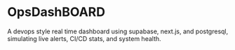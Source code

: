 # OpsDashBOARD
A devops style real time dashboard using supabase, next.js, and postgresql, simulating live alerts, CI/CD stats, and system health.
